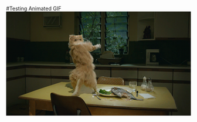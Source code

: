 <!-- TITLE: TESTING ANIMATED GIF-->
<!-- SUBTITLE: A quick summary of Home -->


#Testing Animated GIF
![Dancing Cat](/uploads/dancing-cat.gif "Dancing Cat")


